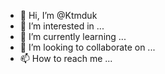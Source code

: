 - 👋 Hi, I’m @Ktmduk
- 👀 I’m interested in ...
- 🌱 I’m currently learning ...
- 💞️ I’m looking to collaborate on ...
- 📫 How to reach me ...

<!---
Ktmduk/Ktmduk is a ✨ special ✨ repository because its `README.md` (this file) appears on your GitHub profile.
You can click the Preview link to take a look at your changes.
--->
